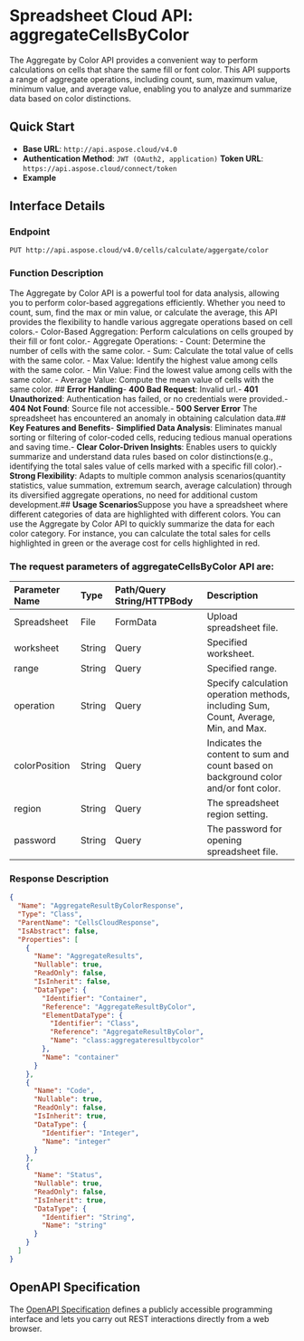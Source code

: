 # **Spreadsheet Cloud API: aggregateCellsByColor**

The Aggregate by Color API provides a convenient way to perform calculations on cells that share the same fill or font color. This API supports a range of aggregate operations, including count, sum, maximum value, minimum value, and average value, enabling you to analyze and summarize data based on color distinctions. 


## **Quick Start**

- **Base URL**: `http://api.aspose.cloud/v4.0`
- **Authentication Method**: `JWT (OAuth2, application)`  **Token URL**: `https://api.aspose.cloud/connect/token`
- **Example** 

## **Interface Details**

### **Endpoint** 

```
PUT http://api.aspose.cloud/v4.0/cells/calculate/aggergate/color
```
### **Function Description**
The Aggregate by Color API is a powerful tool for data analysis, allowing you to perform color-based aggregations efficiently. Whether you need to count, sum, find the max or min value, or calculate the average, this API provides the flexibility to handle various aggregate operations based on cell colors.- Color-Based Aggregation: Perform calculations on cells grouped by their fill or font color.- Aggregate Operations:  - Count: Determine the number of cells with the same color.  - Sum: Calculate the total value of cells with the same color.  - Max Value: Identify the highest value among cells with the same color.  - Min Value: Find the lowest value among cells with the same color.  - Average Value: Compute the mean value of cells with the same color. ## **Error Handling**- **400 Bad Request**: Invalid url.- **401 Unauthorized**:  Authentication has failed, or no credentials were provided.- **404 Not Found**: Source file not accessible.- **500 Server Error** The spreadsheet has encountered an anomaly in obtaining calculation data.## **Key Features and Benefits**- **Simplified Data Analysis**: Eliminates manual sorting or filtering of color-coded cells, reducing tedious manual operations and saving time.- **Clear Color-Driven Insights**: Enables users to quickly summarize and understand data rules based on color distinctions(e.g., identifying the total sales value of cells marked with a specific fill color).- **Strong Flexibility**: Adapts to multiple common analysis scenarios(quantity statistics, value summation, extremum search, average calculation) through its diversified aggregate operations, no need for additional custom development.## **Usage Scenarios**Suppose you have a spreadsheet where different categories of data are highlighted with different colors. You can use the Aggregate by Color API to quickly summarize the data for each color category. For instance, you can calculate the total sales for cells highlighted in green or the average cost for cells highlighted in red.

### The request parameters of **aggregateCellsByColor** API are: 

| Parameter Name | Type | Path/Query String/HTTPBody | Description | 
| :- | :- | :- |:- | 
|Spreadsheet|File|FormData|Upload spreadsheet file.|
|worksheet|String|Query|Specified worksheet.|
|range|String|Query|Specified range.|
|operation|String|Query|Specify calculation operation methods, including Sum, Count, Average, Min, and Max.|
|colorPosition|String|Query|Indicates the content to sum and count based on background color and/or font color.|
|region|String|Query|The spreadsheet region setting.|
|password|String|Query|The password for opening spreadsheet file.|

### **Response Description**
```json
{
  "Name": "AggregateResultByColorResponse",
  "Type": "Class",
  "ParentName": "CellsCloudResponse",
  "IsAbstract": false,
  "Properties": [
    {
      "Name": "AggregateResults",
      "Nullable": true,
      "ReadOnly": false,
      "IsInherit": false,
      "DataType": {
        "Identifier": "Container",
        "Reference": "AggregateResultByColor",
        "ElementDataType": {
          "Identifier": "Class",
          "Reference": "AggregateResultByColor",
          "Name": "class:aggregateresultbycolor"
        },
        "Name": "container"
      }
    },
    {
      "Name": "Code",
      "Nullable": true,
      "ReadOnly": false,
      "IsInherit": true,
      "DataType": {
        "Identifier": "Integer",
        "Name": "integer"
      }
    },
    {
      "Name": "Status",
      "Nullable": true,
      "ReadOnly": false,
      "IsInherit": true,
      "DataType": {
        "Identifier": "String",
        "Name": "string"
      }
    }
  ]
}
```


## OpenAPI Specification

The [OpenAPI Specification](https://reference.aspose.cloud/cells/#/CalculateController/AggregateCellsByColor) defines a publicly accessible programming interface and lets you carry out REST interactions directly from a web browser.


